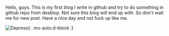 
Hello, guys. This is my first blog I write in github and try to do something in github repo from desktop. 
Not sure this blog will end up with.
So don't wait me for new post.
Have a nice day and not fuck up like me. 

![Depress](https://media4.giphy.com/media/d2lcHJTG5Tscg/giphy.gif?cid=790b7611d0a859a069653e9ede70c71c7359e94bbf85eca3&rid=giphy.gif&ct=g){: .mx-auto.d-block :}
